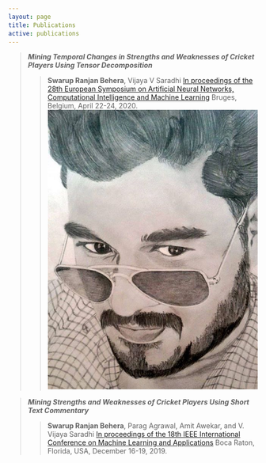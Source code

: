 ```yaml
---
layout: page
title: Publications
active: publications
---
```


> ***Mining Temporal Changes in Strengths and Weaknesses of Cricket Players Using Tensor Decomposition***
  >> **Swarup Ranjan Behera**, Vijaya V Saradhi
  >> [In proceedings of the 28th European Symposium on Artificial Neural Networks, Computational Intelligence and Machine Learning](https://www.esann.org/)
  >> Bruges, Belgium, April 22-24, 2020.
  >> ![Tux, the Linux mascot](/assets/images/1.jpg)

> ***Mining Strengths and Weaknesses of Cricket Players Using Short Text Commentary***
  >> **Swarup Ranjan Behera**, Parag Agrawal, Amit Awekar, and V. Vijaya Saradhi
  >> [In proceedings of the 18th IEEE International Conference on Machine Learning and Applications](https://www.icmla-conference.org/icmla19/)
  >> Boca Raton, Florida, USA, December 16-19, 2019.
